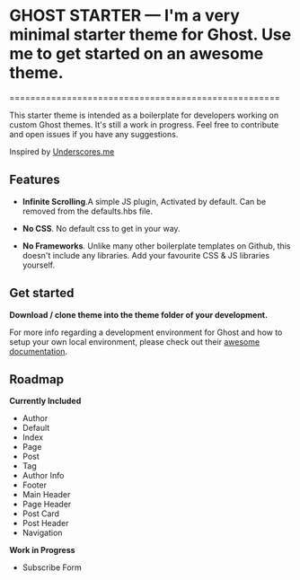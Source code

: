 # **GHOST STARTER — I'm a very minimal starter theme for Ghost. Use me to get started on an awesome theme.**

====================================================

This starter theme is intended as a boilerplate for developers working on custom Ghost themes. 
It's still a work in progress. Feel free to contribute and open issues if you have any suggestions.

Inspired by [Underscores.me](http://underscores.me/)
  

## Features

-  **Infinite Scrolling**.A simple JS plugin, Activated by default. Can be removed from the defaults.hbs file.

-  **No CSS**. No default css to get in your way. 

-  **No Frameworks**. Unlike many other boilerplate templates on Github, this doesn't include any libraries. Add your favourite CSS & JS libraries yourself.
 

## Get started

**Download / clone theme into the theme folder of your development.**

For more info regarding a development environment for Ghost and how to setup your own local environment, please check out their [awesome documentation](https://docs.ghost.org/docs/install-local).

## Roadmap

**Currently Included**
 - Author
 - Default
 - Index
 - Page
 - Post
 - Tag
 - Author Info
 - Footer
 - Main Header
 - Page Header
 - Post Card
 - Post Header
 - Navigation

 **Work in Progress**
 - Subscribe Form



  


  